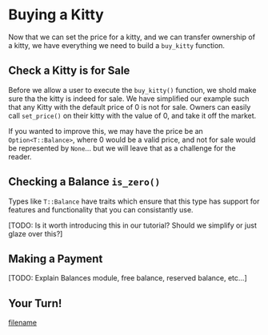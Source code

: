 Buying a Kitty
===

Now that we can set the price for a kitty, and we can transfer ownership of a kitty, we have everything we need to build a `buy_kitty` function.

## Check a Kitty is for Sale

Before we allow a user to execute the `buy_kitty()` function, we shold make sure tha the kitty is indeed for sale. We have simplified our example such that any Kitty with the default price of 0 is not for sale. Owners can easily call `set_price()` on their kitty with the value of 0, and take it off the market.

If you wanted to improve this, we may have the price be an `Option<T::Balance>`, where 0 would be a valid price, and not for sale would be represented by `None`... but we will leave that as a challenge for the reader.

## Checking a Balance `is_zero()`

Types like `T::Balance` have traits which ensure that this type has support for features and functionality that you can consistantly use.

[TODO: Is it worth introducing this in our tutorial? Should we simplify or just glaze over this?]

## Making a Payment

[TODO: Explain Balances module, free balance, reserved balance, etc...]

## Your Turn!

[filename](./assets/3.3-template.rs ':include :type=code embed')
